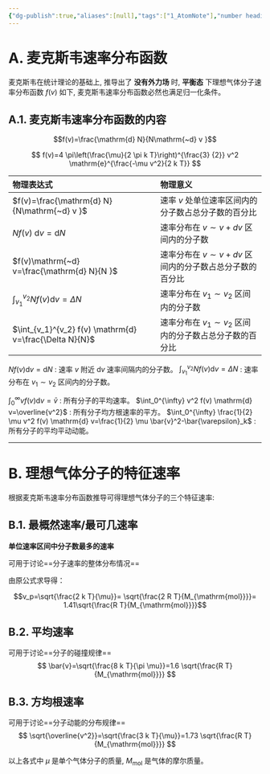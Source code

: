 ```yaml
---
{"dg-publish":true,"aliases":[null],"tags":["1_AtomNote"],"number headings":"auto, first-level 1, max 6, A.1.","Created-Date":"2023-05-22 08:38:49","Modified-Date":"2024-04-18 11:53:26","permalink":"/A01_Lessons/Aa05_大学物理/麦克斯韦速率分布律/","dgPassFrontmatter":true}
---
```



# A. 麦克斯韦速率分布函数

麦克斯韦在统计理论的基础上, 推导出了 **没有外力场** 时, **平衡态** 下理想气体分子速率分布函数 $f(v)$ 如下, 麦克斯韦速率分布函数必然也满足归一化条件。

## A.1. 麦克斯韦速率分布函数的内容



$$f(v)=\frac{\mathrm{d} N}{N\mathrm{~d} v }$$

$$
f(v)=4 \pi\left(\frac{\mu}{2 \pi k T}\right)^{\frac{3} {2}} v^2 \mathrm{e}^{\frac{-\mu v^2}{2 k T}}
$$


| 物理表达式                                                   | 物理意义                                     |
|:--------------------------------------------------------|:-----------------------------------------|
| $f(v)=\frac{\mathrm{d} N}{N\mathrm{~d} v }$             | 速率 $v$ 处单位速率区间内的分子数占总分子数的百分比               |
| $N f(v)\mathrm{~d} v=\mathrm{d} N$                      | 速率分布在 $v \sim v+dv$ 区间内的分子数              |
| $f(v)\mathrm{~d} v=\frac{\mathrm{d} N}{N }$             | 速率分布在 $v \sim v+dv$ 区间内的分子数占总分子数的百分比<br> |
| $\int_{v_1}^{v_2} N f(v) \mathrm{d} v=\Delta N$         | 速率分布在 $v_1 \sim v_2$ 区间内的分子数             |
| $\int_{v_1}^{v_2} f(v) \mathrm{d} v=\frac{\Delta N}{N}$ | 速率分布在 $v_1 \sim v_2$ 区间内的分子数占总分子数的百分比    |  



$N f(v) \mathrm{d} v=\mathrm{d} N$ : 速率 $v$ 附近 $\mathrm{d} v$ 速率间隔内的分子数。
$\int_{v_1}^{v_2} N f(v) \mathrm{d} v=\Delta N$ : 速率分布在 $v_1 \sim v_2$ 区间内的分子数。

$\int_0^{\infty} v f(v) \mathrm{d} v=\bar{v}$ : 所有分子的平均速率。
$\int_0^{\infty} v^2 f(v) \mathrm{d} v=\overline{v^2}$ : 所有分子均方根速率的平方。
$\int_0^{\infty} \frac{1}{2} \mu v^2 f(v) \mathrm{d} v=\frac{1}{2} \mu \bar{v}^2-\bar{\varepsilon}_k$ : 所有分子的平均平动动能。




---

# B. 理想气体分子的特征速率

根据麦克斯韦速率分布函数推导可得理想气体分子的三个特征速率:


## B.1. 最概然速率/最可几速率

**单位速率区间中分子数最多的速率**

可用于讨论==分子速率的整体分布情况==


由原公式求导得：

$$v_p=\sqrt{\frac{2 k T}{\mu}}= \sqrt{\frac{2 R T}{M_{\mathrm{mol}}}}= 1.41\sqrt{\frac{R T}{M_{\mathrm{mol}}}}$$ 




## B.2. 平均速率
可用于讨论==分子的碰撞规律==
$$
\bar{v}=\sqrt{\frac{8 k T}{\pi \mu}}=1.6 \sqrt{\frac{R T}{M_{\mathrm{mol}}}} 
$$




## B.3. 方均根速率

可用于讨论==分子动能的分布规律==
$$
\sqrt{\overline{v^2}}=\sqrt{\frac{3 k T}{\mu}}=1.73 \sqrt{\frac{R T}{M_{\mathrm{mol}}}}
$$





以上各式中 $\mu$ 是单个气体分子的质量, $M_{\mathrm{mol}}$ 是气体的摩尔质量。


